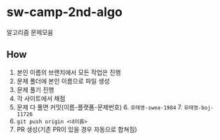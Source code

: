 # sw-camp-2nd-algo
알고리즘 문제모음

## How
1. 본인 이름의 브랜치에서 모든 작업은 진행
2. 문제 폴더에 본인 이름으로 파일 생성
3. 문제 풀기 진행
4. 각 사이트에서 채점
5. 문제 다 풀면 커밋(이름-플랫폼-문제번호)
   6. `유태영-swea-1984`
   7. `유태영-boj-11726`
6. `git push origin <내이름>`
7. PR 생성(기존 PR이 있을 경우 자동으로 합쳐짐)
